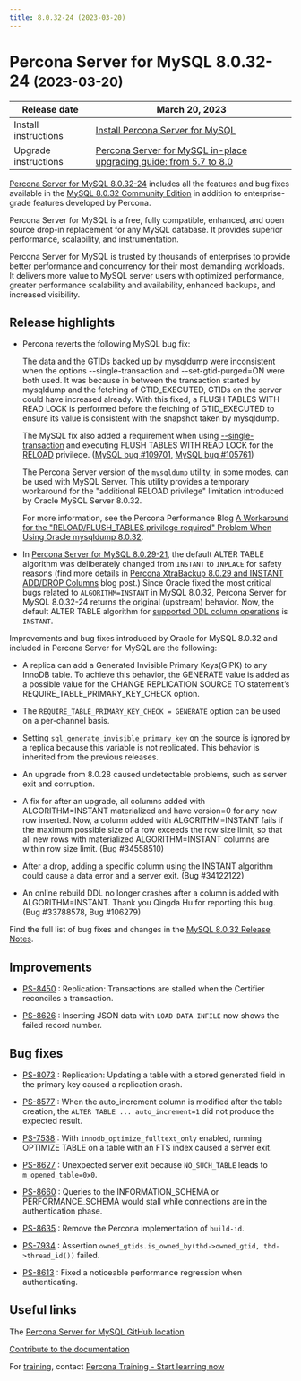 ```yaml
---
title: 8.0.32-24 (2023-03-20)
---
```

# Percona Server for MySQL 8.0.32-24 <small>(2023-03-20)</small>

| Release date | March 20, 2023 |
|--- | --- |
| Install instructions | [Install Percona Server for MySQL](https://docs.percona.com/percona-server/8.0/installation.html) |
| Upgrade instructions | [Percona Server for MySQL in-place upgrading guide: from 5.7 to 8.0](https://docs.percona.com/percona-server/8.0/upgrading_guide.html) |

[Percona Server for MySQL 8.0.32-24](https://www.percona.com/software/mysql-database/percona-server) includes all the features and bug fixes available in the
[MySQL 8.0.32 Community Edition](https://dev.mysql.com/doc/relnotes/mysql/8.0/en/news-8-0-32.html)
in addition to enterprise-grade features developed by Percona.

Percona Server for MySQL is a free, fully compatible, enhanced, and open
source drop-in replacement for any MySQL database. It provides superior
performance, scalability, and instrumentation.

Percona Server for MySQL is trusted by thousands of enterprises to provide
better performance and concurrency for their most demanding workloads. It
delivers more value to MySQL server users with optimized performance,
greater performance scalability and availability, enhanced backups, and
increased visibility.

## Release highlights

* Percona reverts the following MySQL bug fix:

    The data and the GTIDs backed up by mysqldump were inconsistent when the options --single-transaction and --set-gtid-purged=ON were both used. It was because in between the transaction started by mysqldump and the fetching of GTID_EXECUTED, GTIDs on the server could have increased already. With this fixed, a FLUSH TABLES WITH READ LOCK is performed before the fetching of GTID_EXECUTED to ensure its value is consistent with the snapshot taken by mysqldump.

    The MySQL fix also added a requirement when using [--single-transaction](https://dev.mysql.com/doc/refman/8.0/en/mysqldump.html#option_mysqldump_single-transaction) and executing FLUSH TABLES WITH READ LOCK for the [RELOAD](https://dev.mysql.com/doc/refman/8.0/en/privileges-provided.html#priv_reload) privilege. ([MySQL bug #109701](https://bugs.mysql.com/bug.php?id=109701), [MySQL bug #105761](https://bugs.mysql.com/bug.php?id=105761))

    The Percona Server version of the `mysqldump` utility, in some modes, can be used with MySQL Server. This utility provides a temporary workaround for the "additional RELOAD privilege" limitation introduced by Oracle MySQL Server 8.0.32. 

    For more information, see the Percona Performance Blog [A Workaround for the "RELOAD/FLUSH_TABLES privilege required" Problem When Using Oracle mysqldump 8.0.32](https://www.percona.com/blog/workaround-for-the-reload-flush_tables-privilege-required-problem-when-using-oracle-mysqldump-8-0-32/).

* In [Percona Server for MySQL 8.0.29-21](8.0.29-21.md), the default ALTER TABLE algorithm was deliberately changed from `INSTANT` to `INPLACE` for safety reasons (find more details in [Percona XtraBackup 8.0.29 and INSTANT ADD/DROP Columns](https://www.percona.com/blog/percona-xtrabackup-8-0-29-and-instant-add-drop-columns/) blog post.) Since Oracle fixed the most critical bugs related to `ALGORITHM=INSTANT` in MySQL 8.0.32, Percona Server for MySQL 8.0.32-24 returns the original (upstream) behavior. Now, the default ALTER TABLE algorithm for [supported DDL column operations](https://dev.mysql.com/doc/refman/8.0/en/innodb-online-ddl-operations.html) is `INSTANT`.  

Improvements and bug fixes introduced by Oracle for MySQL 8.0.32 and included in Percona Server for MySQL are the following:

* A replica can add a Generated Invisible Primary Keys(GIPK) to any InnoDB table. To achieve this behavior, the GENERATE value is added as a possible value for the CHANGE REPLICATION SOURCE TO statement’s REQUIRE_TABLE_PRIMARY_KEY_CHECK option.

* The `REQUIRE_TABLE_PRIMARY_KEY_CHECK = GENERATE` option can be used on a per-channel basis.

* Setting `sql_generate_invisible_primary_key` on the source is ignored by a replica because this variable is not replicated. This behavior is inherited from the previous releases.

* An upgrade from 8.0.28 caused undetectable problems, such as server exit and corruption.

* A fix for after an upgrade, all columns added with ALGORITHM=INSTANT materialized and have version=0 for any new row inserted. Now, a column added with ALGORITHM=INSTANT fails if the maximum possible size of a row exceeds the row size limit, so that all new rows with materialized ALGORITHM=INSTANT columns are within row size limit. (Bug #34558510)

* After a drop, adding a specific column using the INSTANT algorithm could cause a data error and a server exit. (Bug #34122122)

* An online rebuild DDL no longer crashes after a column is added with ALGORITHM=INSTANT. Thank you Qingda Hu for reporting this bug. (Bug #33788578, Bug #106279)

Find the full list of bug fixes and changes in the [MySQL 8.0.32 Release Notes](https://dev.mysql.com/doc/relnotes/mysql/8.0/en/news-8-0-32.html).

## Improvements

* [PS-8450](https://jira.percona.com/browse/PS-8450) : Replication: Transactions are stalled when the Certifier reconciles a transaction.

* [PS-8626](https://jira.percona.com/browse/PS-8626) : Inserting JSON data with `LOAD DATA INFILE` now shows the failed record number.

## Bug fixes

* [PS-8073](https://jira.percona.com/browse/PS-8073) : Replication: Updating a table with a stored generated field in the primary key caused a replication crash.

* [PS-8577](https://jira.percona.com/browse/PS-8577) : When the auto_increment column is modified after the table creation, the `ALTER TABLE ... auto_increment=1` did not produce the expected result.

* [PS-7538](https://jira.percona.com/browse/PS-7538) : With `innodb_optimize_fulltext_only` enabled, running OPTIMIZE TABLE on a table with an FTS index caused a server exit.

* [PS-8627](https://jira.percona.com/browse/PS-8627) : Unexpected server exit because `NO_SUCH_TABLE` leads to `m_opened_table=0x0`.

* [PS-8660](https://jira.percona.com/browse/PS-8660) : Queries to the INFORMATION_SCHEMA or PERFORMANCE_SCHEMA would stall while connections are in the authentication phase.

* [PS-8635](https://jira.percona.com/browse/PS-8635) : Remove the Percona implementation of `build-id`.

* [PS-7934](https://jira.percona.com/browse/PS-7934) : Assertion `owned_gtids.is_owned_by(thd->owned_gtid, thd->thread_id())` failed.

* [PS-8613](https://jira.percona.com/browse/PS-8613) : Fixed a noticeable performance regression when authenticating.

## Useful links

The [Percona Server for MySQL GitHub location](https://github.com/percona/percona-server)

[Contribute to the documentation](https://github.com/percona/psmysql-docs/blob/8.0/contributing.md)

For [training](https://www.percona.com/training), contact [Percona Training - Start learning now](https://learn.percona.com/contact-me)